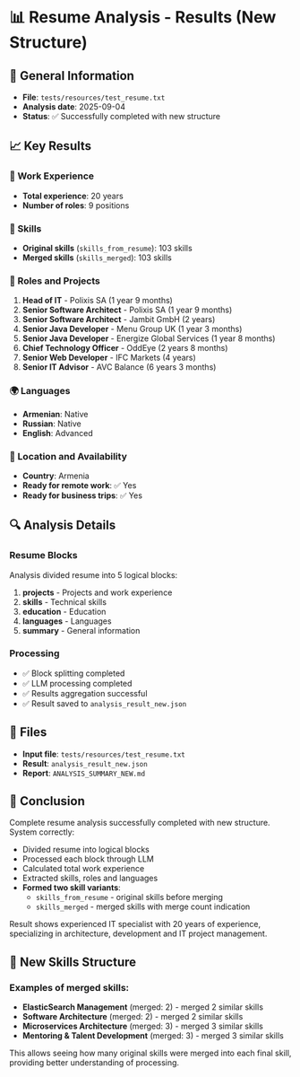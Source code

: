 # 📊 Resume Analysis - Results (New Structure)

## 🎯 General Information
- **File**: `tests/resources/test_resume.txt`
- **Analysis date**: 2025-09-04
- **Status**: ✅ Successfully completed with new structure

## 📈 Key Results

### 💼 Work Experience
- **Total experience**: 20 years
- **Number of roles**: 9 positions

### 🔧 Skills
- **Original skills** (`skills_from_resume`): 103 skills
- **Merged skills** (`skills_merged`): 103 skills

### 🏢 Roles and Projects
1. **Head of IT** - Polixis SA (1 year 9 months)
2. **Senior Software Architect** - Polixis SA (1 year 9 months)
3. **Senior Software Architect** - Jambit GmbH (2 years)
4. **Senior Java Developer** - Menu Group UK (1 year 3 months)
5. **Senior Java Developer** - Energize Global Services (1 year 8 months)
6. **Chief Technology Officer** - OddEye (2 years 8 months)
7. **Senior Web Developer** - IFC Markets (4 years)
8. **Senior IT Advisor** - AVC Balance (6 years 3 months)

### 🌍 Languages
- **Armenian**: Native
- **Russian**: Native
- **English**: Advanced

### 📍 Location and Availability
- **Country**: Armenia
- **Ready for remote work**: ✅ Yes
- **Ready for business trips**: ✅ Yes

## 🔍 Analysis Details

### Resume Blocks
Analysis divided resume into 5 logical blocks:
1. **projects** - Projects and work experience
2. **skills** - Technical skills
3. **education** - Education
4. **languages** - Languages
5. **summary** - General information

### Processing
- ✅ Block splitting completed
- ✅ LLM processing completed
- ✅ Results aggregation successful
- ✅ Result saved to `analysis_result_new.json`

## 📁 Files
- **Input file**: `tests/resources/test_resume.txt`
- **Result**: `analysis_result_new.json`
- **Report**: `ANALYSIS_SUMMARY_NEW.md`

## 🎉 Conclusion
Complete resume analysis successfully completed with new structure. System correctly:
- Divided resume into logical blocks
- Processed each block through LLM
- Calculated total work experience
- Extracted skills, roles and languages
- **Formed two skill variants**:
  - `skills_from_resume` - original skills before merging
  - `skills_merged` - merged skills with merge count indication

Result shows experienced IT specialist with 20 years of experience, specializing in architecture, development and IT project management.

## 🔧 New Skills Structure

### Examples of merged skills:
- **ElasticSearch Management** (merged: 2) - merged 2 similar skills
- **Software Architecture** (merged: 2) - merged 2 similar skills  
- **Microservices Architecture** (merged: 3) - merged 3 similar skills
- **Mentoring & Talent Development** (merged: 3) - merged 3 similar skills

This allows seeing how many original skills were merged into each final skill, providing better understanding of processing.
